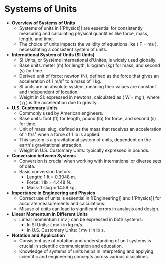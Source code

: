# Systems of Units
- **Overview of Systems of Units**
	- Systems of units in [[Physics]] are essential for consistently measuring and calculating physical quantities like force, mass, length, and time.
	- The choice of units impacts the validity of equations like \( F = ma \), necessitating a consistent system of units.
- **International System of Units (SI Units)**
	- SI Units, or Système International d’Unités, is widely used globally.
	- Base units: meter (m) for length, kilogram (kg) for mass, and second (s) for time.
	- Derived unit of force: newton (N), defined as the force that gives an acceleration of 1 m/s² to a mass of 1 kg.
	- SI units are an absolute system, meaning their values are constant and independent of location.
	- Weight in SI: expressed in newtons, calculated as \( W = mg \), where \( g \) is the acceleration due to gravity.
- **U.S. Customary Units**
	- Commonly used by American engineers.
	- Base units: foot (ft) for length, pound (lb) for force, and second (s) for time.
	- Unit of mass: slug, defined as the mass that receives an acceleration of 1 ft/s² when a force of 1 lb is applied.
	- This system is a gravitational system of units, dependent on the earth's gravitational attraction.
	- Weight in U.S. Customary Units: typically expressed in pounds.
- **Conversion between Systems**
	- Conversion is crucial when working with international or diverse sets of data.
	- Basic conversion factors:
		- Length: 1 ft = 0.3048 m.
		- Force: 1 lb = 4.448 N.
		- Mass: 1 slug = 14.59 kg.
- **Importance in Engineering and Physics**
	- Correct use of units is essential in [[Engineering]] and [[Physics]] for accurate measurements and calculations.
	- Misuse of units can lead to significant errors in analysis and design.
- **Linear Momentum in Different Units**
	- Linear momentum \( mv \) can be expressed in both systems:
		- In SI Units: \( mv \) in kg m/s.
		- In U.S. Customary Units: \( mv \) in lb s.
- **Notation and Application**
	- Consistent use of notation and understanding of unit systems is crucial in scientific communication and education.
	- Knowledge of systems of units helps in interpreting and applying scientific and engineering concepts across various disciplines.